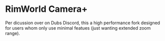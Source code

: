 # RimWorld Camera+  
Per dicussion over on Dubs Discord, this a high performance fork designed for users whom only use minimal featues (just wanting extended zoom range).
